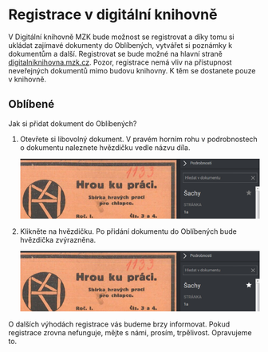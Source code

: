 # Registrace v digitální knihovně

V Digitální knihovně MZK bude možnost se registrovat a díky tomu si ukládat zajímavé dokumenty do Oblíbených, vytvářet si poznámky k dokumentům a další.
Registrovat se bude možné na hlavní straně <a class="external" href="http://digitalniknihovna.mzk.cz/" target="_blank">digitalniknihovna.mzk.cz</a>.
Pozor, registrace nemá vliv na přístupnost neveřejných dokumentů mimo budovu knihovny. K těm se dostanete pouze v knihovně.

## Oblíbené
Jak si přidat dokument do Oblíbených?

1. Otevřete si libovolný dokument. V pravém horním rohu v podrobnostech o dokumentu naleznete hvězdičku vedle názvu díla. 

    ![](/images/help/jakHledat/hledaniDokument.png)
 
2. Klikněte na hvězdičku. Po přidání dokumentu do Oblíbených bude hvězdička zvýrazněna.

    ![](/images/help/registraceOblibene/oblibene.png)
 

O dalších výhodách registrace vás budeme brzy informovat. Pokud registrace zrovna nefunguje, mějte s námi, prosím, trpělivost. Opravujeme to.

